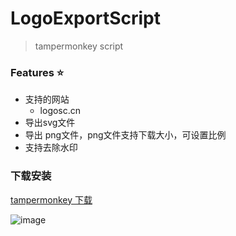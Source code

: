 # LogoExportScript
> tampermonkey script
### Features ⭐
-  支持的网站
    - logosc.cn
-  导出svg文件
-  导出 png文件，png文件支持下载大小，可设置比例
-  支持去除水印
### 下载安装
[tampermonkey 下载](https://greasyfork.org/zh-CN/scripts/474721-logoexportscript)


![image](https://github.com/pangxiaobin/LogoExportScript/assets/38975884/7ed7fe6f-733d-4e77-8559-d9a434272ad6)
